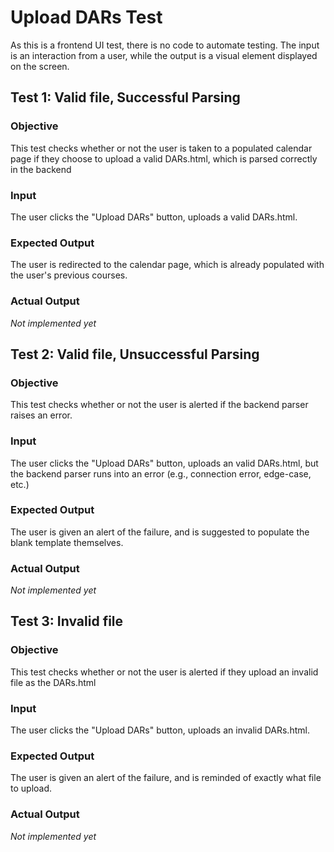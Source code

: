 # Upload DARs Test
As this is a frontend UI test, there is no code to automate testing. The input is an interaction from a user, while the output is a visual element displayed on the screen.


## Test 1: Valid file, Successful Parsing

### Objective

This test checks whether or not the user is taken to a populated calendar page if they choose to upload a valid DARs.html, which is parsed correctly in the backend

### Input

The user clicks the "Upload DARs" button, uploads a valid DARs.html.

### Expected Output

The user is redirected to the calendar page, which is already populated with the user's previous courses.


### Actual Output

*Not implemented yet*

## Test 2: Valid file, Unsuccessful Parsing

### Objective

This test checks whether or not the user is alerted if the backend parser raises an error.

### Input

The user clicks the "Upload DARs" button, uploads an valid DARs.html, but the backend parser runs into an error (e.g., connection error, edge-case, etc.)

### Expected Output

The user is given an alert of the failure, and is suggested to populate the blank template themselves.

### Actual Output

*Not implemented yet*

## Test 3: Invalid file

### Objective

This test checks whether or not the user is alerted if they upload an invalid file as the DARs.html

### Input

The user clicks the "Upload DARs" button, uploads an invalid DARs.html.

### Expected Output

The user is given an alert of the failure, and is reminded of exactly what file to upload.

### Actual Output

*Not implemented yet*
